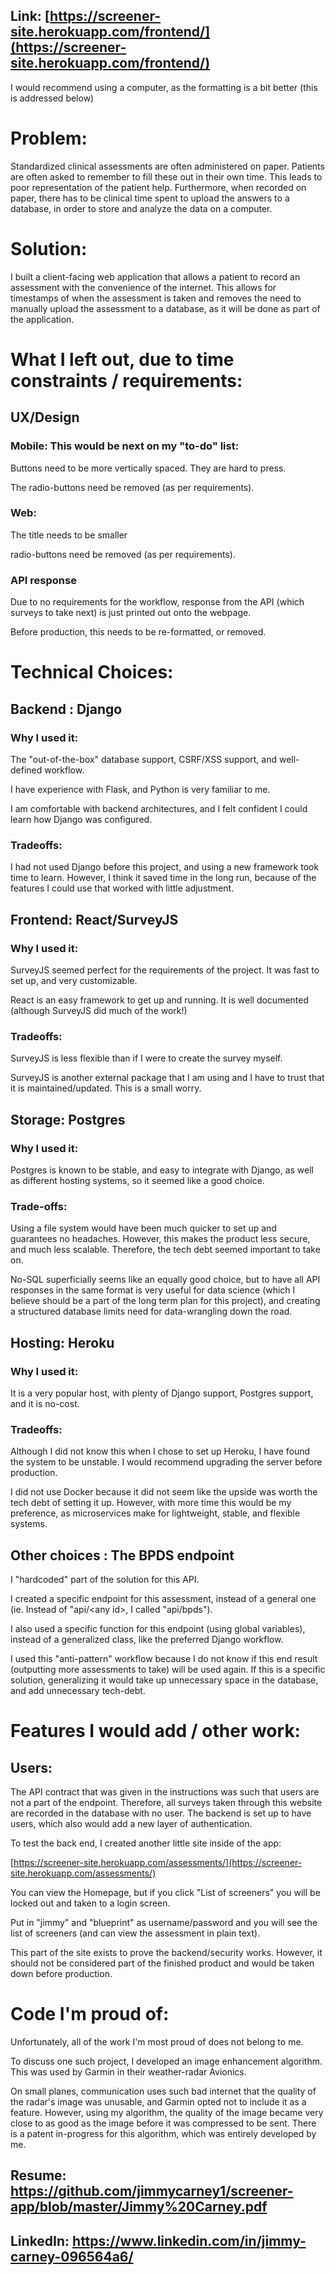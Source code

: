 ## Link: [https://screener-site.herokuapp.com/frontend/](https://screener-site.herokuapp.com/frontend/)

I would recommend using a computer, as the formatting is a bit better (this is addressed below)

# Problem:
Standardized clinical assessments are often administered on paper. Patients are often asked to remember to fill these out in their own time. This leads to poor representation of the patient help. Furthermore, when recorded on paper, there has to be clinical time spent to upload the answers to a database, in order to store and analyze the data on a computer.

# Solution:
I built a client-facing web application that allows a patient to record an assessment with the convenience of the internet. This allows for timestamps of when the assessment is taken and removes the need to manually upload the assessment to a database, as it will be done as part of the application.

# What I left out, due to time constraints / requirements:

## UX/Design

### Mobile: This would be next on my &quot;to-do&quot; list:

Buttons need to be more vertically spaced. They are hard to press.

The radio-buttons need be removed (as per requirements).

### Web:

The title needs to be smaller

radio-buttons need be removed (as per requirements).

### API response
Due to no requirements for the workflow, response from the API (which surveys to take next) is just printed out onto the webpage.

Before production, this needs to be re-formatted, or removed.

# Technical Choices:
## Backend : Django

### Why I used it:

The &quot;out-of-the-box&quot; database support, CSRF/XSS support, and well-defined workflow.

I have experience with Flask, and Python is very familiar to me.

I am comfortable with backend architectures, and I felt confident I could learn how Django was configured.

### Tradeoffs:

I had not used Django before this project, and using a new framework took time to learn. However, I think it saved time in the long run, because of the features I could use that worked with little adjustment.

## Frontend: React/SurveyJS

### Why I used it:

SurveyJS seemed perfect for the requirements of the project. It was fast to set up, and very customizable.

React is an easy framework to get up and running. It is well documented (although SurveyJS did much of the work!)

### Tradeoffs:

SurveyJS is less flexible than if I were to create the survey myself.

SurveyJS is another external package that I am using and I have to trust that it is maintained/updated. This is a small worry.

## Storage: Postgres

### Why I used it:

Postgres is known to be stable, and easy to integrate with Django, as well as different hosting systems, so it seemed like a good choice.

### Trade-offs:

Using a file system would have been much quicker to set up and guarantees no headaches. However, this makes the product less secure, and much less scalable. Therefore, the tech debt seemed important to take on.

No-SQL superficially seems like an equally good choice, but to have all API responses in the same format is very useful for data science (which I believe should be a part of the long term plan for this project), and creating a structured database limits need for data-wrangling down the road.

## Hosting: Heroku

### Why I used it:

It is a very popular host, with plenty of Django support, Postgres support, and it is no-cost.

### Tradeoffs:

Although I did not know this when I chose to set up Heroku, I have found the system to be unstable. I would recommend upgrading the server before production.

I did not use Docker because it did not seem like the upside was worth the tech debt of setting it up. However, with more time this would be my preference, as microservices make for lightweight, stable, and flexible systems.

## Other choices : The BPDS endpoint

I &quot;hardcoded&quot; part of the solution for this API.

I created a specific endpoint for this assessment, instead of a general one (ie. Instead of &quot;api/<any id\>, I called &quot;api/bpds&quot;).

I also used a specific function for this endpoint (using global variables), instead of a generalized class, like the preferred Django workflow.

I used this &quot;anti-pattern&quot; workflow because I do not know if this end result (outputting more assessments to take) will be used again. If this is a specific solution, generalizing it would take up unnecessary space in the database, and add unnecessary tech-debt.

# Features I would add / other work:

## Users:

The API contract that was given in the instructions was such that users are not a part of the endpoint. Therefore, all surveys taken through this website are recorded in the database with no user. The backend is set up to have users, which also would add a new layer of authentication.

To test the back end, I created another little site inside of the app:

[https://screener-site.herokuapp.com/assessments/](https://screener-site.herokuapp.com/assessments/)

You can view the Homepage, but if you click &quot;List of screeners&quot; you will be locked out and taken to a login screen.

Put in &quot;jimmy&quot; and &quot;blueprint&quot; as username/password and you will see the list of screeners (and can view the assessment in plain text).

This part of the site exists to prove the backend/security works. However, it should not be considered part of the finished product and would be taken down before production.

# Code I&#39;m proud of:

Unfortunately, all of the work I&#39;m most proud of does not belong to me.

To discuss one such project, I developed an image enhancement algorithm. This was used by Garmin in their weather-radar Avionics.

On small planes, communication uses such bad internet that the quality of the radar&#39;s image was unusable, and Garmin opted not to include it as a feature. However, using my algorithm, the quality of the image became very close to as good as the image before it was compressed to be sent. There is a patent in-progress for this algorithm, which was entirely developed by me.

## Resume: https://github.com/jimmycarney1/screener-app/blob/master/Jimmy%20Carney.pdf

## LinkedIn: https://www.linkedin.com/in/jimmy-carney-096564a6/
